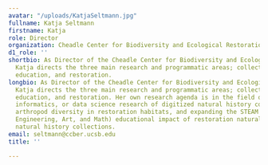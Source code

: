```yaml
---
avatar: "/uploads/KatjaSeltmann.jpg"
fullname: Katja Seltmann
firstname: Katja
role: Director
organization: Cheadle Center for Biodiversity and Ecological Restoration
d1_role: ''
shortbio: As Director of the Cheadle Center for Biodiversity and Ecological Restoration,
  Katja directs the three main research and programmatic areas; collections management,
  education, and restoration.
longbio: As Director of the Cheadle Center for Biodiversity and Ecological Restoration,
  Katja directs the three main research and programmatic areas; collections management,
  education, and restoration. Her own research agenda is in the field of biodiversity
  informatics, or data science research of digitized natural history collection records,
  arthropod diversity in restoration habitats, and expanding the STEAM (Science, Technology,
  Engineering, Art, and Math) educational impact of restoration natural areas and
  natural history collections.
email: seltmann@ccber.ucsb.edu
title: ''

---
```


